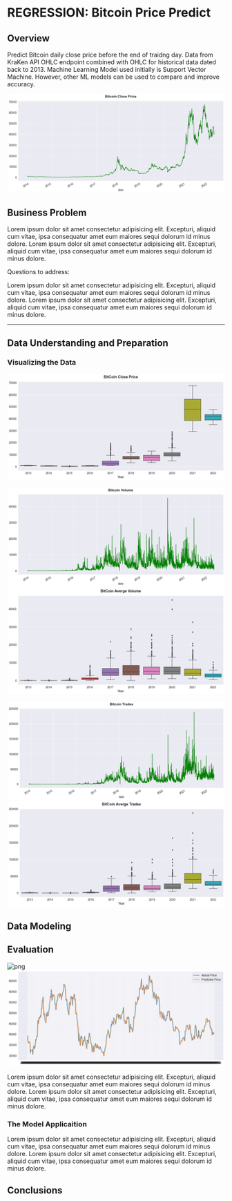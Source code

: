 # REGRESSION: Bitcoin Price Predict

## Overview

Predict Bitcoin daily close price before the end of traidng day. Data from KraKen API OHLC endpoint combined with OHLC for historical data dated back to 2013. Machine Learning Model used initially is Support Vector Machine. However, other ML models can be used to compare and improve accuracy.

![png](images/btc_close_line.png)

## Business Problem

Lorem ipsum dolor sit amet consectetur adipisicing elit. Excepturi, aliquid cum vitae, ipsa consequatur amet eum maiores sequi dolorum id minus dolore. Lorem ipsum dolor sit amet consectetur adipisicing elit. Excepturi, aliquid cum vitae, ipsa consequatur amet eum maiores sequi dolorum id minus dolore.

Questions to address:

Lorem ipsum dolor sit amet consectetur adipisicing elit. Excepturi, aliquid cum vitae, ipsa consequatur amet eum maiores sequi dolorum id minus dolore. Lorem ipsum dolor sit amet consectetur adipisicing elit. Excepturi, aliquid cum vitae, ipsa consequatur amet eum maiores sequi dolorum id minus dolore.

---

## Data Understanding and Preparation

### Visualizing the Data

![png](images/btc_close_box.png)

![png](images/btc_vol_line.png)
![png](images/btc_vol_box.png)


![png](images/btc_trds_line.png)
![png](images/btc_trds_box.png)

## Data Modeling

## Evaluation
![png](images/predict_actual_apr22.png)
![png](images/predict_actual.png)

Lorem ipsum dolor sit amet consectetur adipisicing elit. Excepturi, aliquid cum vitae, ipsa consequatur amet eum maiores sequi dolorum id minus dolore. Lorem ipsum dolor sit amet consectetur adipisicing elit. Excepturi, aliquid cum vitae, ipsa consequatur amet eum maiores sequi dolorum id minus dolore.

### The Model Applicaition

Lorem ipsum dolor sit amet consectetur adipisicing elit. Excepturi, aliquid cum vitae, ipsa consequatur amet eum maiores sequi dolorum id minus dolore. Lorem ipsum dolor sit amet consectetur adipisicing elit. Excepturi, aliquid cum vitae, ipsa consequatur amet eum maiores sequi dolorum id minus dolore.

## Conclusions
